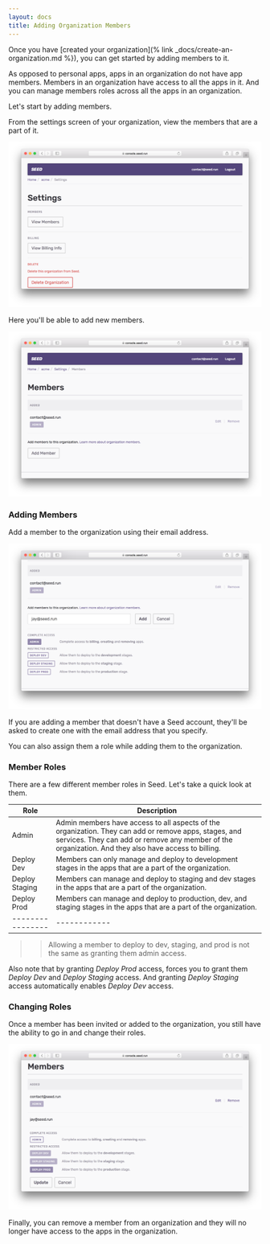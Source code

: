 ```yaml
---
layout: docs
title: Adding Organization Members
---
```


Once you have [created your organization](% link _docs/create-an-organization.md %}), you can get started by adding members to it.

As opposed to personal apps, apps in an organization do not have app members. Members in an organization have access to all the apps in it. And you can manage members roles across all the apps in an organization.

Let's start by adding members.

From the settings screen of your organization, view the members that are a part of it.

![Organization settings](/assets/docs/adding-organization-members/organization-settings.png)

Here you'll be able to add new members.

![Organization members](/assets/docs/adding-organization-members/organization-members.png)

### Adding Members

Add a member to the organization using their email address.

![Add member form](/assets/docs/adding-organization-members/add-member-form.png)

If you are adding a member that doesn't have a Seed account, they'll be asked to create one with the email address that you specify.

You can also assign them a role while adding them to the organization.

### Member Roles

There are a few different member roles in Seed. Let's take a quick look at them.

| Role           | Description |
|----------------|-------------|
| Admin          | Admin members have access to all aspects of the organization. They can add or remove apps, stages, and services. They can add or remove any member of the organization. And they also have access to billing. |
| Deploy Dev     | Members can only manage and deploy to development stages in the apps that are a part of the organization. |
| Deploy Staging | Members can manage and deploy to staging and dev stages in the apps that are a part of the organization. |
| Deploy Prod    | Members can manage and deploy to production, dev, and staging stages in the apps that are a part of the organization. |
|----------------|------------|

>> Allowing a member to deploy to dev, staging, and prod is not the same as granting them admin access.

Also note that by granting _Deploy Prod_ access, forces you to grant them _Deploy Dev_ and _Deploy Staging_ access. And granting _Deploy Staging_ access automatically enables _Deploy Dev_ access.

### Changing Roles

Once a member has been invited or added to the organization, you still have the ability to go in and change their roles.

![Edit member roles](/assets/docs/adding-organization-members/edit-member-roles.png)

Finally, you can remove a member from an organization and they will no longer have access to the apps in the organization.
